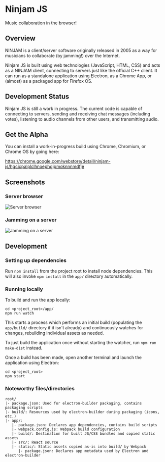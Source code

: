 # Ninjam JS

Music collaboration in the browser!

## Overview

NINJAM is a client/server software originally released in 2005 as a way for
musicians to collaborate (by jamming!) over the Internet.

Ninjam JS is built using web technologies (JavaScript, HTML, CSS) and acts as a
NINJAM client, connecting to servers just like the official C++ client. It can
run as a standalone application using Electron, as a Chrome App, or (almost)
as a packaged app for Firefox OS.

## Development Status

Ninjam JS is still a work in progress. The current code is capable of
connecting to servers, sending and receiving chat messages (including votes),
listening to audio channels from other users, and transmitting audio.

## Get the Alpha

You can install a work-in-progress build using Chrome, Chromium, or Chrome OS
by going here:

https://chrome.google.com/webstore/detail/ninjam-js/hgcicpalplclhnoephgjpmoknnnmdfje

## Screenshots

### Server browser

![Server browser](https://raw.github.com/wiki/BHSPitMonkey/ninjam-js/screenshots/servers.png)

### Jamming on a server

![Jamming on a server](https://raw.github.com/wiki/BHSPitMonkey/ninjam-js/screenshots/jam.png)

## Development

### Setting up dependencies

Run `npm install` from the project root to install node dependencies. This will
also invoke `npm install` in the `app/` directory automatically.

### Running locally

To build and run the app locally:

```
cd <project_root>/app/
npm run watch
```

This starts a process which performs an initial build (populating the `app/build/`
directory if it isn't already) and continuously watches for changes, rebuilding
individual assets as needed.

To just build the application once without starting the watcher, run `npm run make-dist` instead.

Once a build has been made, open another terminal and launch the application using Electron:

```
cd <project_root>
npm start
```

### Noteworthy files/directories

    root/
    |- package.json: Used for electron-builder packaging, contains packaging scripts
    |- build/: Resources used by electron-builder during packaging (icons, etc.)
    |- app/:
       |- package.json: Declares app dependencies, contains build scripts
       |- webpack.config.js: Webpack build configuration
       |- build/: Destination for built JS/CSS bundles and copied static assets
       |- src/: React source
       |- static/: Static assets copied as-is into build/ by Webpack
          |- package.json: Declares app metadata used by Electron and electron-builder
